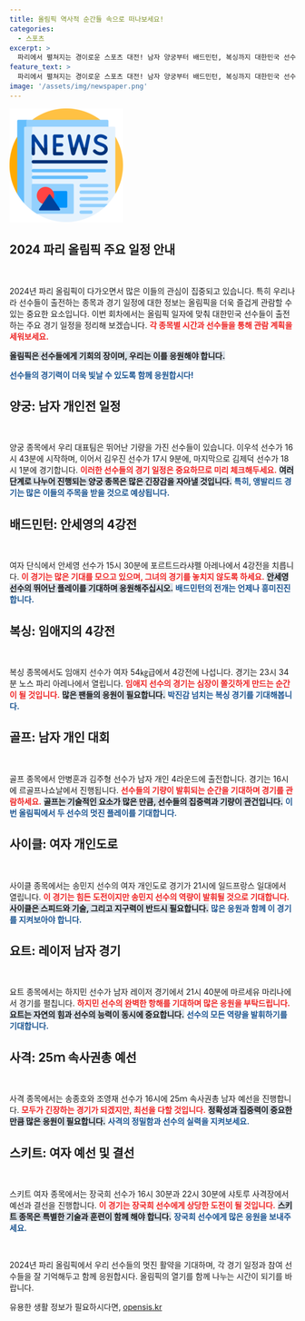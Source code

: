 ```yaml
---
title: 올림픽 역사적 순간들 속으로 떠나보세요!
categories:
  - 스포츠
excerpt: >
  파리에서 펼쳐지는 경이로운 스포츠 대전! 남자 양궁부터 배드민턴, 복싱까지 대한민국 선수들이 금메달을 향해 도전하는 뜨거운 순간을 놓치지 마세요!
feature_text: >
  파리에서 펼쳐지는 경이로운 스포츠 대전! 남자 양궁부터 배드민턴, 복싱까지 대한민국 선수들이 금메달을 향해 도전하는 뜨거운 순간을 놓치지 마세요!
image: '/assets/img/newspaper.png'
---
```


<p><img src="/assets/img/newspaper.png" alt="kimp 속보" /></p>

<h2 data-ke-size="size26">2024 파리 올림픽 주요 일정 안내</h2>

<p data-ke-size="size16">&nbsp;</p>

<p>2024년 파리 올림픽이 다가오면서 많은 이들의 관심이 집중되고 있습니다. 특히 우리나라 선수들이 출전하는 종목과 경기 일정에 대한 정보는 올림픽을 더욱 즐겁게 관람할 수 있는 중요한 요소입니다. 이번 회차에서는 올림픽 일자에 맞춰 대한민국 선수들이 출전하는 주요 경기 일정을 정리해 보겠습니다. <b><span style="color: #ee2323;">각 종목별 시간과 선수들을 통해 관람 계획을 세워보세요.</span></b></p>

<p><b><span style="background-color: #21538527;">올림픽은 선수들에게 기회의 장이며, 우리는 이를 응원해야 합니다.</span></b></p>

<p><b><span style="color: #1a5490;">선수들의 경기력이 더욱 빛날 수 있도록 함께 응원합시다!</span></b></p>

<h2 data-ke-size="size26">양궁: 남자 개인전 일정</h2>

<p data-ke-size="size16">&nbsp;</p>

<p>양궁 종목에서 우리 대표팀은 뛰어난 기량을 가진 선수들이 있습니다. 이우석 선수가 16시 43분에 시작하며, 이어서 김우진 선수가 17시 9분에, 마지막으로 김제덕 선수가 18시 1분에 경기합니다. <b><span style="color: #ee2323;">이러한 선수들의 경기 일정은 중요하므로 미리 체크해두세요.</span></b> <b><span style="background-color: #21538527;">여러 단계로 나누어 진행되는 양궁 종목은 많은 긴장감을 자아낼 것입니다.</span></b> <b><span style="color: #1a5490;">특히, 앵발리드 경기는 많은 이들의 주목을 받을 것으로 예상됩니다.</span></b></p>

<h2 data-ke-size="size26">배드민턴: 안세영의 4강전</h2>

<p data-ke-size="size16">&nbsp;</p>

<p>여자 단식에서 안세영 선수가 15시 30분에 포르트드라샤펠 아레나에서 4강전을 치릅니다. <b><span style="color: #ee2323;">이 경기는 많은 기대를 모으고 있으며, 그녀의 경기를 놓치지 않도록 하세요.</span></b> <b><span style="background-color: #21538527;">안세영 선수의 뛰어난 플레이를 기대하며 응원해주십시오.</span></b> <b><span style="color: #1a5490;">배드민턴의 전개는 언제나 흥미진진합니다.</span></b></p>

<h2 data-ke-size="size26">복싱: 임애지의 4강전</h2>

<p data-ke-size="size16">&nbsp;</p>

<p>복싱 종목에서도 임애지 선수가 여자 54㎏급에서 4강전에 나섭니다. 경기는 23시 34분 노스 파리 아레나에서 열립니다. <b><span style="color: #ee2323;">임애지 선수의 경기는 심장이 쫄깃하게 만드는 순간이 될 것입니다.</span></b> <b><span style="background-color: #21538527;">많은 팬들의 응원이 필요합니다.</span></b> <b><span style="color: #1a5490;">박진감 넘치는 복싱 경기를 기대해봅니다.</span></b></p>

<h2 data-ke-size="size26">골프: 남자 개인 대회</h2>

<p data-ke-size="size16">&nbsp;</p>

<p>골프 종목에서 안병훈과 김주형 선수가 남자 개인 4라운드에 출전합니다. 경기는 16시에 르골프나쇼날에서 진행됩니다. <b><span style="color: #ee2323;">선수들의 기량이 발휘되는 순간을 기대하며 경기를 관람하세요.</span></b> <b><span style="background-color: #21538527;">골프는 기술적인 요소가 많은 만큼, 선수들의 집중력과 기량이 관건입니다.</span></b> <b><span style="color: #1a5490;">이번 올림픽에서 두 선수의 멋진 플레이를 기대합니다.</span></b></p>

<h2 data-ke-size="size26">사이클: 여자 개인도로</h2>

<p data-ke-size="size16">&nbsp;</p>

<p>사이클 종목에서는 송민지 선수의 여자 개인도로 경기가 21시에 일드프랑스 일대에서 열립니다. <b><span style="color: #ee2323;">이 경기는 힘든 도전이지만 송민지 선수의 역량이 발휘될 것으로 기대합니다.</span></b> <b><span style="background-color: #21538527;">사이클은 스피드와 기술, 그리고 지구력이 반드시 필요합니다.</span></b> <b><span style="color: #1a5490;">많은 응원과 함께 이 경기를 지켜보아야 합니다.</span></b></p>

<h2 data-ke-size="size26">요트: 레이저 남자 경기</h2>

<p data-ke-size="size16">&nbsp;</p>

<p>요트 종목에서는 하지민 선수가 남자 레이저 경기에서 21시 40분에 마르세유 마리나에서 경기를 펼칩니다. <b><span style="color: #ee2323;">하지민 선수의 완벽한 항해를 기대하며 많은 응원을 부탁드립니다.</span></b> <b><span style="background-color: #21538527;">요트는 자연의 힘과 선수의 능력이 동시에 중요합니다.</span></b> <b><span style="color: #1a5490;">선수의 모든 역량을 발휘하기를 기대합니다.</span></b></p>

<h2 data-ke-size="size26">사격: 25ｍ 속사권총 예선</h2>

<p data-ke-size="size16">&nbsp;</p>

<p>사격 종목에서는 송종호와 조영재 선수가 16시에 25ｍ 속사권총 남자 예선을 진행합니다. <b><span style="color: #ee2323;">모두가 긴장하는 경기가 되겠지만, 최선을 다할 것입니다.</span></b> <b><span style="background-color: #21538527;">정확성과 집중력이 중요한만큼 많은 응원이 필요합니다.</span></b> <b><span style="color: #1a5490;">사격의 정밀함과 선수의 실력을 지켜보세요.</span></b></p>

<h2 data-ke-size="size26">스키트: 여자 예선 및 결선</h2>

<p data-ke-size="size16">&nbsp;</p>

<p>스키트 여자 종목에서는 장국희 선수가 16시 30분과 22시 30분에 샤토루 사격장에서 예선과 결선을 진행합니다. <b><span style="color: #ee2323;">이 경기는 장국희 선수에게 상당한 도전이 될 것입니다.</span></b> <b><span style="background-color: #21538527;">스키트 종목은 특별한 기술과 훈련이 함께 해야 합니다.</span></b> <b><span style="color: #1a5490;">장국희 선수에게 많은 응원을 보내주세요.</span></b></p>

<p data-ke-size="size16">&nbsp;</p>

<p>2024년 파리 올림픽에서 우리 선수들의 멋진 활약을 기대하며, 각 경기 일정과 참여 선수들을 잘 기억해두고 함께 응원합시다. 올림픽의 열기를 함께 나누는 시간이 되기를 바랍니다.</p>
유용한 생활 정보가 필요하시다면, <a href="https://opensis.kr" rel="dofollow">opensis.kr</a>


